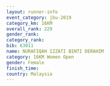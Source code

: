 ```yaml
---
layout: runner-info 
event_category: jbu-2019 
category_km: 16KM  
overall_rank: 229
gender_rank: 
category_rank: 
bib: 63011
name: NURAFIQAH IZZATI BINTI DERAHIM
category: 16KM Women Open
gender: Female
finish_time: 
country: Malaysia
---
```

